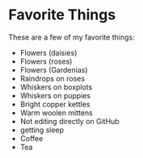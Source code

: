 # Favorite Things

These are a few of my favorite things:

- Flowers (daisies)
- Flowers (roses)
- Flowers (Gardenias)
- Raindrops on roses
- Whiskers on boxplots
- Whiskers on puppies
- Bright copper kettles
- Warm woolen mittens
- Not editing directly on GitHub
- getting sleep
- Coffee
- Tea